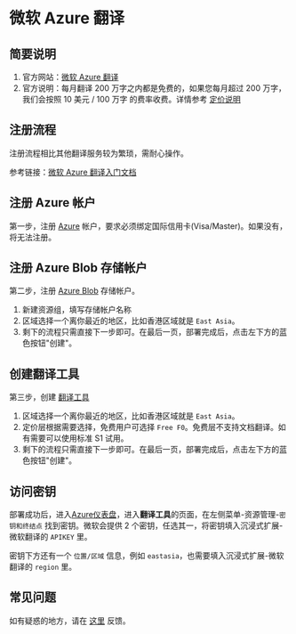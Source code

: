# 微软 Azure 翻译

## 简要说明

1. 官方网站：[微软 Azure 翻译](https://learn.microsoft.com/zh-cn/azure/cognitive-services/translator/text-translation-overview)
2. 官方说明：每月翻译 200 万字之内都是免费的，如果您每月超过 200 万字，我们会按照 10 美元 / 100 万字 的费率收费。详情参考 [定价说明](https://azure.microsoft.com/zh-cn/pricing/details/cognitive-services/translator/)

## 注册流程

注册流程相比其他翻译服务较为繁琐，需耐心操作。  

参考链接：[微软 Azure 翻译入门文档](https://learn.microsoft.com/zh-cn/azure/cognitive-services/translator/document-translation/quickstarts/get-started-with-rest-api?pivots=programming-language-csharp)

## 注册 Azure 帐户

第一步，注册 [Azure](https://azure.microsoft.com/zh-cn/free/cognitive-services/) 帐户，要求必须绑定国际信用卡(Visa/Master)。如果没有，将无法注册。

## 注册 Azure Blob 存储帐户

第二步，注册 [Azure Blob](https://portal.azure.com/#create/Microsoft.StorageAccount) 存储帐户。

1. 新建资源组，填写存储帐户名称
2. 区域选择一个离你最近的地区，比如香港区域就是 `East Asia`。
3. 剩下的流程只需直接下一步即可。在最后一页，部署完成后，点击左下方的蓝色按钮"创建"。

## 创建翻译工具

第三步，创建 [翻译工具](https://portal.azure.com/#create/Microsoft.CognitiveServicesTextTranslation)  
1. 区域选择一个离你最近的地区，比如香港区域就是 `East Asia`。
2. 定价层根据需要选择，免费用户可选择 `Free F0`。免费层不支持文档翻译。如有需要可以使用标准 S1 试用。
3. 剩下的流程只需直接下一步即可。在最后一页，部署完成后，点击左下方的蓝色按钮"创建"。

## 访问密钥

部署成功后，进入[Azure仪表盘](https://portal.azure.com/#home)，进入**翻译工具**的页面，在左侧菜单-资源管理-`密钥和终结点` 找到密钥。微软会提供 2 个密钥，任选其一，将密钥填入沉浸式扩展-微软翻译的 `APIKEY` 里。  

密钥下方还有一个 `位置/区域` 信息，例如 `eastasia`，也需要填入沉浸式扩展-微软翻译的 `region` 里。  

## 常见问题

如有疑惑的地方，请在 [这里](https://github.com/immersive-translate/immersive-translate/issues/137) 反馈。
